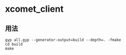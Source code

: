 # xcomet_client

## 用法

```
gyp all.gyp --generator-output=build --depth=. -fmake
cd build
make
```
